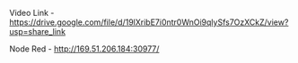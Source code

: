 Video Link - https://drive.google.com/file/d/19lXribE7i0ntr0WnOi9qlySfs7OzXCkZ/view?usp=share_link


Node Red - http://169.51.206.184:30977/
